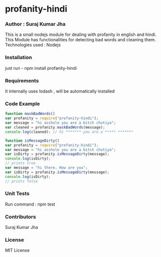 # profanity-hindi
### Author : Suraj Kumar Jha

This is a small nodejs module for dealing with profanity in english and hindi. This Module has functionalities for detecting bad words and cleaning them.
Technologies used : Nodejs

### Installation
just run - npm install profanity-hindi

### Requirements
It internally uses lodash , will be automatically installed

### Code Example

~~~javascript
function maskBadWords()
var profanity = require("profanity-hindi");
var message = "hi asshole you are a bitch chutiya";
var cleaned = profanity.maskBadWords(message);
console.log(cleaned); // hi ******* you are a ***** *******

function isMessageDirty()
var profanity = require("profanity-hindi");
var message = "hi asshole you are a bitch chutiya";
var isDirty = profanity.isMessageDirty(message);
console.log(isDirty);
// prints true
var message = "hi there. How are you";
var isDirty = profanity.isMessageDirty(message);
console.log(isDirty);
// prints false
~~~
### Unit Tests
Run command : npm test

### Contributors
Suraj Kumar Jha

### License
MIT License